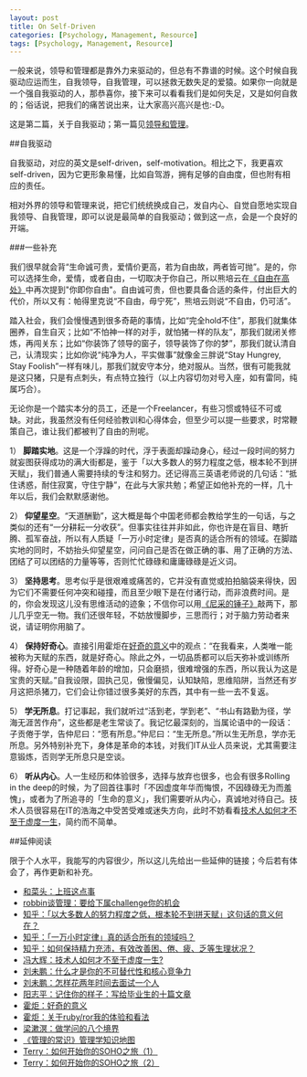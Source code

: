 ```yaml
---
layout: post
title: On Self-Driven
categories: [Psychology, Management, Resource]
tags: [Psychology, Management, Resource]
---
```


一般来说，领导和管理都是靠外力来驱动的，但总有不靠谱的时候。这个时候自我驱动应运而生，自我领导，自我管理，可以拯救无数失足的爱猿。如果你一向就是一个强自我驱动的人，那恭喜你，接下来可以看看我们是如何失足，又是如何自救的；俗话说，把我们的痛苦说出来，让大家高兴高兴是也:-D。
  
这是第二篇，关于自我驱动；第一篇见[领导和管理](http://dylanninin.com/blog/2013/12/07/management.html)。

##自我驱动

自我驱动，对应的英文是self-driven，self-motivation。相比之下，我更喜欢self-driven，因为它更形象易懂，比如自驾游，拥有足够的自由度，但也附有相应的责任。

相对外界的领导和管理来说，把它们统统换成自己，发自内心、自觉自愿地实现自我领导、自我管理，即可以说是最简单的自我驱动；做到这一点，会是一个良好的开端。

###一些补充

我们很早就会背“生命诚可贵，爱情价更高，若为自由故，两者皆可抛”。是的，你可以选择生命，爱情，或者自由，一切取决于你自己，所以熊培云在[《自由在高处》](http://book.douban.com/subject/5401989/)中再次提到"你即你自由"。自由诚可贵，但也要具备合适的条件，付出巨大的代价，所以又有：帕得里克说“不自由，毋宁死”，熊培云则说“不自由，仍可活”。

踏入社会，我们会慢慢遇到很多奇葩的事情，比如“完全hold不住”，那我们就集体圈养，自生自灭；比如“不怕神一样的对手，就怕猪一样的队友”，那我们就闭关修炼，再闯关东；比如“你装饰了领导的窗子，领导装饰了你的梦”，那我们就认清自己，认清现实；比如你说“纯净为人，平实做事”就像金三胖说“Stay Hungrey, Stay Foolish”一样有味儿，那我们就安守本分，绝对服从。当然，很有可能我就是这只猪，只是有点刺头，有点特立独行（以上内容切勿对号入座，如有雷同，纯属巧合）。

无论你是一个踏实本分的员工，还是一个Freelancer，有些习惯或特征不可或缺。对此，我虽然没有任何经验教训和心得体会，但至少可以提一些要求，时常鞭策自己，谁让我们都被判了自由的刑呢。

1） **脚踏实地**。这是一个浮躁的时代，浮于表面却躁动身心，经过一段时间的努力就妄图获得成功的满大街都是，鉴于「以大多数人的努力程度之低，根本轮不到拼天赋」，我们普通人需要持续的专注和努力。还记得高三英语老师说的几句话：“抵住诱惑，耐住寂寞，守住宁静”，在此与大家共勉；希望正如他补充的一样，几十年以后，我们会默默感谢他。

2） **仰望星空**。“天道酬勤”，这大概是每个中国老师都会教给学生的一句话，与之类似的还有“一分耕耘一分收获”。但事实往往并非如此，你也许是在盲目、瞎折腾、孤军奋战，所以有人质疑「一万小时定律」是否真的适合所有的领域。在脚踏实地的同时，不妨抬头仰望星空，问问自己是否在做正确的事、用了正确的方法、团结了可以团结的力量等等，否则忙忙碌碌和庸庸碌碌是近义词。

3） **坚持思考**。思考似乎是很艰难或痛苦的，它并没有直觉或拍拍脑袋来得快，因为它们不需要任何冲突和碰撞，而且至少眼下是在付诸行动，而非浪费时间。是的，你会发现这儿没有思维活动的迹象；不信你可以用[《尼采的锤子》](http://book.douban.com/subject/4165362/)敲两下，那儿几乎空无一物。我们还很年轻，不妨放慢脚步，三思而行；对于脑力劳动者来说，请证明你用脑了。

4） **保持好奇心**。直接引用霍炬在[好奇的意义](http://blog.devep.net/virushuo/2011/02/05/post_77.html)中的观点：“在我看来，人类唯一能被称为天赋的东西，就是好奇心。除此之外，一切品质都可以后天弥补或训练所得。好奇心是一种随着年龄的增加，只会磨损，很难增强的东西，所以我认为这是宝贵的天赋。”自我设限，固执己见，傲慢偏见，认知缺陷，思维陷阱，当然还有岁月这把杀猪刀，它们会让你错过很多美好的东西，其中有一些一去不复返。

5） **学无所息**。打记事起，我们就听过“活到老，学到老”、“书山有路勤为径，学海无涯苦作舟”，这些都是老生常谈了。我记忆最深刻的，当属论语中的一段话：子贡倦于学，告仲尼曰：“愿有所息。”仲尼曰：“生无所息。”所以生无所息，学亦无所息。另外特别补充下，身体是革命的本钱，对我们IT从业人员来说，尤其需要注意锻炼，否则学无所息只是空谈。

6） **听从内心**。人一生经历和体验很多，选择与放弃也很多，也会有很多Rolling in the deep的时候，为了回首往事时「不因虚度年华而悔恨，不因碌碌无为而羞愧」，或者为了所追寻的「生命的意义」，我们需要听从内心，真诚地对待自己。技术人员很容易在IT的浩海之中受苦受难或迷失方向，此时不妨看看[技术人如何才不至于虚度一生](http://dbanotes.net/jobs/tech_guys_life.html)，简约而不简单。

##延伸阅读

限于个人水平，我能写的内容很少，所以这儿先给出一些延伸的链接；今后若有体会了，再作更新和补充。

* [和菜头：上班这点事](http://www.blogbus.com/sbjj-logs/85167302.html)
* [robbin谈管理：要给下属challenge你的机会](http://robbinfan.com/blog/41/let-team-challenge-you)
* [知乎：「以大多数人的努力程度之低，根本轮不到拼天赋」这句话的意义何在？](http://www.zhihu.com/question/20712208)
* [知乎：「一万小时定律」真的适合所有的领域吗？](http://www.zhihu.com/question/21655527)
* [知乎：如何保持精力充沛，有效改善困、倦、疲、乏等生理状况？](http://www.zhihu.com/question/21097892)
* [冯大辉：技术人如何才不至于虚度一生?](http://dbanotes.net/jobs/tech_guys_life.html)
* [刘未鹏：什么才是你的不可替代性和核心竞争力](http://mindhacks.cn/2009/01/14/make-yourself-irreplacable/)
* [刘未鹏：怎样花两年时间去面试一个人](http://mindhacks.cn/2011/11/04/how-to-interview-a-person-for-two-years/)
* [阳志平：记住你的样子：写给毕业生的十篇文章](http://www.yangzhiping.com/psy/remember-who-you-are.html)
* [霍炬：好奇的意义](http://blog.devep.net/virushuo/2011/02/05/post_77.html)
* [霍炬：关于ruby/ror我的体验和看法](http://blog.devep.net/virushuo/2011/03/23/rubyror.html)
* [梁漱溟：做学问的八个境界](http://www.ruanyifeng.com/blog/2013/09/liang_shuming.html)
* [《管理的常识》管理学知识地图](http://chuansongme.com/n/207087)
* [Terry：如何开始你的SOHO之旅（1）](http://terrytai.com/how-to-begin-soho-1/)
* [Terry：如何开始你的SOHO之旅（2）](http://terrytai.com/how-to-begin-soho-2/)
